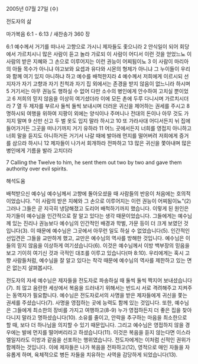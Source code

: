 2005년 07월 27일 (수)

전도자의 삶



마가복음 6:1 - 6:13 / 새찬송가 360 장


6:1 예수께서 거기를 떠나사 고향으로 가시니 제자들도 좇으니라 2 안식일이 되어 회당에서 가르치시니 많은 사람이 듣고 놀라 가로되 이 사람이 어디서 이런 것을 얻었느뇨 이 사람의 받은 지혜와 그 손으로 이루어지는 이런 권능이 어찌됨이뇨 3 이 사람이 마리아의 아들 목수가 아니냐 야고보와 요셉과 유다와 시몬의 형제가 아니냐 그 누이들이 우리와 함께 여기 있지 아니하냐 하고 예수를 배척한지라 4 예수께서 저희에게 이르시되 선지자가 자기 고향과 자기 친척과 자기 집 외에서는 존경을 받지 않음이 없느니라 하시며 5 거기서는 아무 권능도 행하실 수 없어 다만 소수의 병인에게 안수하여 고치실 뿐이었고 6 저희의 믿지 않음을 이상히 여기셨더라 이에 모든 촌에 두루 다니시며 가르치시더라 7 열 두 제자를 부르사 둘씩 둘씩 보내시며 더러운 귀신을 제어하는 권세를 주시고 8 명하시되 여행을 위하여 지팡이 외에는 양식이나 주머니나 전대의 돈이나 아무 것도 가지지 말며 9 신만 신고 두 벌 옷도 입지 말라 하시고 10 또 가라사대 어디서든지 뉘 집에 들어가거든 그곳을 떠나기까지 거기 유하라 11 어느 곳에서든지 너희를 영접지 아니하고 너희 말을 듣지도 아니하거든 거기서 나갈 때에 발아래 먼지를 떨어버려 저희에게 증거를 삼으라 하시니 12 제자들이 나가서 회개하라 전파하고 13 많은 귀신을 쫓아내며 많은 병인에게 기름을 발라 고치더라

7 Calling the Twelve to him, he sent them out two by two and gave them authority over evil spirits.

해석도움





배척받으신 예수님
예수님께서 고향에 돌아오셨을 때 사람들의 반응이 처음에는 호의적이었습니다. "이 사람의 받은 지혜와 그 손으로 이루어지는 이런 권능이 어찌됨이뇨"(2) 그러나 그들은 곧 지극히 냉담해졌고 도리어 배척하기까지 했습니다. 이렇게 된 원인은 자기들이 예수님을 인간적으로 잘 알고 있다는 생각 때문이었습니다. 그들에게는 예수님께 있는 진리나 권능보다 예수님의 인간적인 배경과 학벌, 가문 등이 더 크게 보였던 것입니다(3). 이 때문에 예수님은 그곳에서 아무런 일도 하실 수 없었습니다(5). 인간적인 선입견은 그들을 교만하게 했고, 교만은 예수님의 역사를 방해한 것입니다. 예수님은 이들의 믿지 않음을 이상하게 여기셨습니다(6). 이것은 예수님께서 이방 백부장의 믿음을 보고 기이히 여기신 것과 극적인 대조를 이루고 있습니다(마 8:10). 우리에게는 혹시 고향 사람들처럼, 예수님을 잘 알고 있다는 착각 때문에 예수님의 역사를 제한하고 있는 면은 없는지 살펴봅시다.

전도자의 자세
예수님은 제자들을 전도자로 파송하실 때 둘씩 둘씩 짝지어 보내셨습니다(7). 죄 많고 음란한 세상에서 복음을 드러내기 위해서는 반드시 서로 격려해주고 지켜주는 동역자가 필요합니다. 예수님은 전도자로서의 사명을 받은 제자들에게 귀신을 쫓는 권세를 주셨습니다(7). 사명을 영접하는 곳에 능력도 함께 있는 것입니다. 또한, 예수님은 그들에게 최소한의 장비를 가지고 여행하고(8-9) 누가 영접하든지 더 좋은 집을 찾아다니지 말라고 명하셨습니다(10). 소유를 줄이고, 안락을 추구하는 마음을 최소한으로 할 때, 보다 더 하나님을 의지할 수 있기 때문입니다. 그리고 예수님은 영접하지 않을 경우에는 발에 먼지를 떨어버리라고 하셨습니다(11). 이것은 복음을 듣지 않는다면 이스라엘일지라도 이방과 같음을 선포하는 행위였습니다. 전도자에게는 이처럼 신적인 권위가 함께하는 것입니다. 이에 제자들은 나가 복음을 전파하고(12), 영적으로 매인 자들을 자유롭게 하며, 육체적으로 병든 자들을 치유하는 사역을 감당하게 되었습니다(13).
